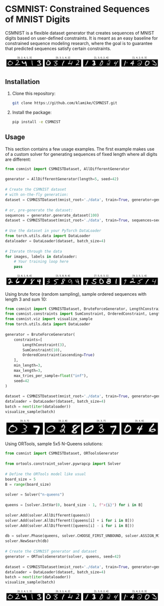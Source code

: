 # CSMNIST: Constrained Sequences of MNIST Digits
CSMNIST is a flexible dataset generator that creates sequences of MNIST digits
based on user-defined constraints. It is meant as an easy baseline for
constrained sequence modeling research, where the goal is to guarantee that
predicted sequences satisfy certain constraints.

![N-Queens example](queens.png)

## Installation
1. Clone this repository:
   ```sh
   git clone https://github.com/klamike/CSMNIST.git
   ```

2. Install the package:
   ```sh
   pip install -e CSMNIST
   ```

## Usage

This section contains a few usage examples. The first example makes use of a custom solver
for generating sequences of fixed length where all digits are different:

```python
from csmnist import CSMNISTDataset, AllDifferentGenerator

generator = AllDifferentGenerator(length=5, seed=42)

# Create the CSMNIST dataset
# with on-the-fly generation:
dataset = CSMNISTDataset(mnist_root='./data', train=True, generator=generator)

# or, pre-generate the dataset:
sequences = generator.generate_dataset(100)
dataset = CSMNISTDataset(mnist_root='./data', train=True, sequences=sequences)

# Use the dataset in your PyTorch DataLoader
from torch.utils.data import DataLoader
dataloader = DataLoader(dataset, batch_size=4)

# Iterate through the data
for images, labels in dataloader:
    # Your training loop here
    pass
```
![AllDifferent example](alldifferent.png)

Using brute force (random sampling), sample ordered sequences with length 3 and sum 10:

```python
from csmnist import CSMNISTDataset, BruteForceGenerator, LengthConstraint
from csmnist.constraints import SumConstraint, OrderedConstraint, LengthConstraint
from csmnist.viz import visualize_sample
from torch.utils.data import DataLoader

generator = BruteForceGenerator(
    constraints=[
        LengthConstraint(3),
        SumConstraint(10),
        OrderedConstraint(ascending=True)
    ],
    min_length=3,
    max_length=3,
    max_tries_per_sample=float("inf"),
    seed=42
)

dataset = CSMNISTDataset(mnist_root='./data', train=True, generator=generator)
dataloader = DataLoader(dataset, batch_size=4)
batch = next(iter(dataloader))
visualize_sample(batch)
```
![Sum and Ordered example](sum_ordered.png)

Using ORTools, sample 5x5 N-Queens solutions:

```python
from csmnist import CSMNISTDataset, ORToolsGenerator

from ortools.constraint_solver.pywrapcp import Solver

# Define the ORTools model like usual
board_size = 5
B = range(board_size)

solver = Solver("n-queens")

queens = [solver.IntVar(0, board_size - 1, f"x{i}") for i in B]

solver.Add(solver.AllDifferent(queens))
solver.Add(solver.AllDifferent([queens[i] + i for i in B]))
solver.Add(solver.AllDifferent([queens[i] - i for i in B]))

db = solver.Phase(queens, solver.CHOOSE_FIRST_UNBOUND, solver.ASSIGN_MIN_VALUE)
solver.NewSearch(db)

# Create the CSMNIST generator and dataset
generator = ORToolsGenerator(solver, queens, seed=42)

dataset = CSMNISTDataset(mnist_root='./data', train=True, generator=generator)
dataloader = DataLoader(dataset, batch_size=4)
batch = next(iter(dataloader))
visualize_sample(batch)
```
![N-Queens example](queens.png)